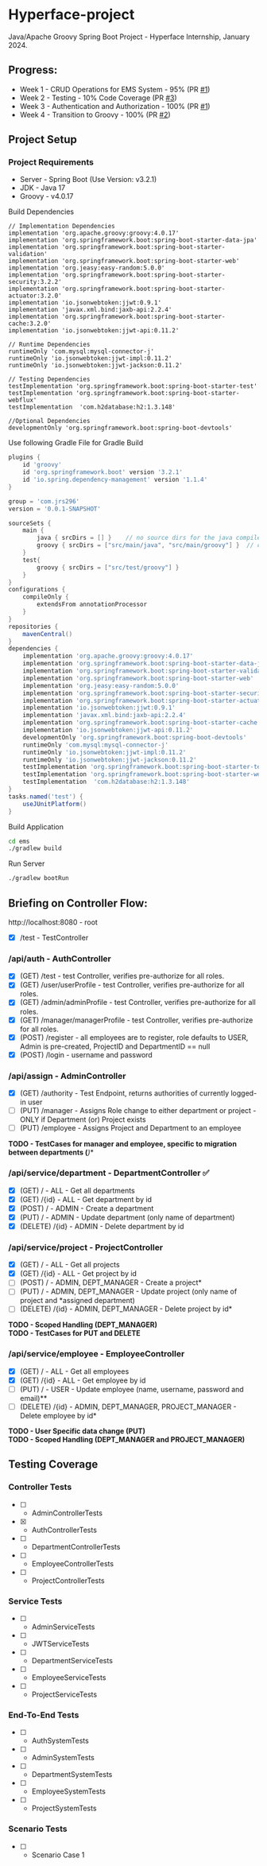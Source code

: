 # Hyperface-project

Java/Apache Groovy Spring Boot Project - Hyperface Internship, January 2024.

## Progress:
- Week 1 - CRUD Operations for EMS System - 95% (PR [#1](https://github.com/JRS296/Hyperface-project/pull/1))
- Week 2 - Testing - 10% Code Coverage (PR [#3](https://github.com/JRS296/Hyperface-project/pull/3))
- Week 3 - Authentication and Authorization - 100% (PR [#1](https://github.com/JRS296/Hyperface-project/pull/1))
- Week 4 - Transition to Groovy - 100% (PR [#2](https://github.com/JRS296/Hyperface-project/pull/2))

## Project Setup

### Project Requirements
- Server - Spring Boot (Use Version: v3.2.1)
- JDK - Java 17
- Groovy - v4.0.17

Build Dependencies
```
// Implementation Dependencies
implementation 'org.apache.groovy:groovy:4.0.17'
implementation 'org.springframework.boot:spring-boot-starter-data-jpa'
implementation 'org.springframework.boot:spring-boot-starter-validation'
implementation 'org.springframework.boot:spring-boot-starter-web'
implementation 'org.jeasy:easy-random:5.0.0'
implementation 'org.springframework.boot:spring-boot-starter-security:3.2.2'
implementation 'org.springframework.boot:spring-boot-starter-actuator:3.2.0'
implementation 'io.jsonwebtoken:jjwt:0.9.1'
implementation 'javax.xml.bind:jaxb-api:2.2.4'
implementation 'org.springframework.boot:spring-boot-starter-cache:3.2.0'
implementation 'io.jsonwebtoken:jjwt-api:0.11.2'

// Runtime Dependencies
runtimeOnly 'com.mysql:mysql-connector-j'
runtimeOnly 'io.jsonwebtoken:jjwt-impl:0.11.2'
runtimeOnly 'io.jsonwebtoken:jjwt-jackson:0.11.2'

// Testing Dependencies
testImplementation 'org.springframework.boot:spring-boot-starter-test'
testImplementation 'org.springframework.boot:spring-boot-starter-webflux'
testImplementation  'com.h2database:h2:1.3.148'

//Optional Dependencies
developmentOnly 'org.springframework.boot:spring-boot-devtools'
```

Use following Gradle File for Gradle Build
```gradle
plugins {
	id 'groovy'
	id 'org.springframework.boot' version '3.2.1'
	id 'io.spring.dependency-management' version '1.1.4'
}

group = 'com.jrs296'
version = '0.0.1-SNAPSHOT'

sourceSets {
	main {
		java { srcDirs = [] }    // no source dirs for the java compiler
		groovy { srcDirs = ["src/main/java", "src/main/groovy"] }  // compile   everything in src/ with groovy
	}
	test{
		groovy { srcDirs = ["src/test/groovy"] }
	}
}
configurations {
	compileOnly {
		extendsFrom annotationProcessor
	}
}
repositories {
	mavenCentral()
}
dependencies {
	implementation 'org.apache.groovy:groovy:4.0.17'
	implementation 'org.springframework.boot:spring-boot-starter-data-jpa'
	implementation 'org.springframework.boot:spring-boot-starter-validation'
	implementation 'org.springframework.boot:spring-boot-starter-web'
	implementation 'org.jeasy:easy-random:5.0.0'
	implementation 'org.springframework.boot:spring-boot-starter-security:3.2.2'
	implementation 'org.springframework.boot:spring-boot-starter-actuator:3.2.0'
	implementation 'io.jsonwebtoken:jjwt:0.9.1'
	implementation 'javax.xml.bind:jaxb-api:2.2.4'
	implementation 'org.springframework.boot:spring-boot-starter-cache:3.2.0'
	implementation 'io.jsonwebtoken:jjwt-api:0.11.2'
	developmentOnly 'org.springframework.boot:spring-boot-devtools'
	runtimeOnly 'com.mysql:mysql-connector-j'
	runtimeOnly 'io.jsonwebtoken:jjwt-impl:0.11.2'
	runtimeOnly 'io.jsonwebtoken:jjwt-jackson:0.11.2'
	testImplementation 'org.springframework.boot:spring-boot-starter-test'
	testImplementation 'org.springframework.boot:spring-boot-starter-webflux'
	testImplementation  'com.h2database:h2:1.3.148'
}
tasks.named('test') {
	useJUnitPlatform()
}
```

Build Application
```bash
cd ems
./gradlew build
```

Run Server
```bash
./gradlew bootRun
```

## Briefing on Controller Flow:

http://localhost:8080   -   root

- [x] /test - TestController

### /api/auth - AuthController
- [x] (GET) /test                     - test Controller, verifies pre-authorize for all roles.
- [x] (GET) /user/userProfile         - test Controller, verifies pre-authorize for all roles.
- [x] (GET) /admin/adminProfile       - test Controller, verifies pre-authorize for all roles.
- [x] (GET) /manager/managerProfile   - test Controller, verifies pre-authorize for all roles.
- [x] (POST) /register                - all employees are to register, role defaults to USER, Admin is pre-created, ProjectID and DepartmentID == null
- [x] (POST) /login                   - username and password

### /api/assign - AdminController
- [x] (GET) /authority   - Test Endpoint, returns authorities of currently logged-in user
- [ ] (PUT) /manager     - Assigns Role change to either department or project - ONLY if Department (or) Project exists
- [ ] (PUT) /employee    -  Assigns Project and Department to an employee

**TODO - TestCases for manager and employee, specific to migration between departments (***)**

### /api/service/department - DepartmentController ✅
- [x] (GET) /         - ALL - Get all departments
- [x] (GET) /{id}     - ALL - Get department by id
- [x] (POST) /        - ADMIN - Create a department
- [x] (PUT) /         - ADMIN - Update department (only name of department)
- [x] (DELETE) /{id}  - ADMIN - Delete department by id

### /api/service/project - ProjectController
- [x] (GET) /         - ALL - Get all projects
- [x] (GET) /{id}     - ALL - Get project by id
- [ ] (POST) /        - ADMIN, DEPT_MANAGER - Create a project*
- [ ] (PUT) /         - ADMIN, DEPT_MANAGER - Update project (only name of project and *assigned department)
- [ ] (DELETE) /{id}  - ADMIN, DEPT_MANAGER - Delete project by id*

**TODO - Scoped Handling (DEPT_MANAGER) \
TODO - TestCases for PUT and DELETE**

### /api/service/employee - EmployeeController
- [x] (GET) /         - ALL - Get all employees
- [x] (GET) /{id}     - ALL - Get employee by id
- [ ] (PUT) /         - USER - Update employee (name, username, password and email)**
- [ ] (DELETE) /{id}  - ADMIN, DEPT_MANAGER, PROJECT_MANAGER - Delete employee by id*

**TODO - User Specific data change (PUT) \
TODO - Scoped Handling (DEPT_MANAGER and PROJECT_MANAGER)**

## Testing Coverage
### Controller Tests
- [ ] - AdminControllerTests
- [x] - AuthControllerTests
- [ ] - DepartmentControllerTests
- [ ] - EmployeeControllerTests
- [ ] - ProjectControllerTests

### Service Tests
- [ ] - AdminServiceTests
- [ ] - JWTServiceTests
- [ ] - DepartmentServiceTests
- [ ] - EmployeeServiceTests
- [ ] - ProjectServiceTests

### End-To-End Tests
- [ ] - AuthSystemTests
- [ ] - AdminSystemTests
- [ ] - DepartmentSystemTests
- [ ] - EmployeeSystemTests
- [ ] - ProjectSystemTests

### Scenario Tests
- [ ] - Scenario Case 1

